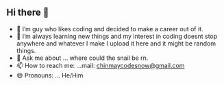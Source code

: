 ## Hi there 👋
- 🔭 I’m guy who likes coding and decided to make a career out of it.
- 🌱 I’m always learning new things and my interest in coding doesnt stop anywhere
      and whatever I make I upload it here and it might be random things.
- 💬 Ask me about ... where could the snail be rn.
- 📫 How to reach me: ...mail: chinmaycodesnow@gmail.com
- 😄 Pronouns: ... He/Him

